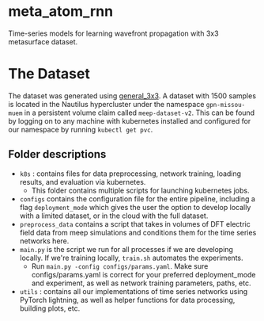 # meta_atom_rnn

Time-series models for learning wavefront propagation with 3x3 metasurface dataset.

# The Dataset

The dataset was generated using [general_3x3](https://github.com/Kovaleski-Research-Lab/general_3x3/tree/andy_branch). A dataset with 1500 samples is located in the Nautilus hypercluster under the namespace `gpn-missou-muem` in a persistent volume claim called `meep-dataset-v2`. This can be found by logging on to any machine with kubernetes installed and configured for our namespace by running `kubectl get pvc`.

## Folder descriptions

- `k8s` : contains files for data preprocessing, network training, loading results, and evaluation via kubernetes.
  - This folder contains multiple scripts for launching kubernetes jobs.
- `configs` contains the configuration file for the entire pipeline, including a flag `deployment_mode` which gives the user the option to develop locally with a limited dataset, or in the cloud with the full dataset.
- `preprocess_data` contains a script that takes in volumes of DFT electric field data from meep simulations and conditions them for the time series networks here.
- `main.py` is the script we run for all processes if we are developing locally. If we're training locally, `train.sh` automates the experiments.
  - Run `main.py -config configs/params.yaml`. Make sure configs/params.yaml is correct for your preferred deployment_mode and experiment, as well as network training parameters, paths, etc.
- `utils` : contains all our implementations of time series networks using PyTorch lightning, as well as helper functions for data processing, building plots, etc.
